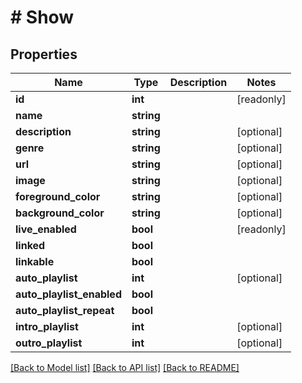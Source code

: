 # # Show

## Properties

Name | Type | Description | Notes
------------ | ------------- | ------------- | -------------
**id** | **int** |  | [readonly]
**name** | **string** |  |
**description** | **string** |  | [optional]
**genre** | **string** |  | [optional]
**url** | **string** |  | [optional]
**image** | **string** |  | [optional]
**foreground_color** | **string** |  | [optional]
**background_color** | **string** |  | [optional]
**live_enabled** | **bool** |  | [readonly]
**linked** | **bool** |  |
**linkable** | **bool** |  |
**auto_playlist** | **int** |  | [optional]
**auto_playlist_enabled** | **bool** |  |
**auto_playlist_repeat** | **bool** |  |
**intro_playlist** | **int** |  | [optional]
**outro_playlist** | **int** |  | [optional]

[[Back to Model list]](../../README.md#models) [[Back to API list]](../../README.md#endpoints) [[Back to README]](../../README.md)
